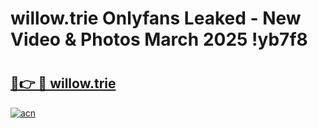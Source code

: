 # willow.trie Onlyfans Leaked - New Video & Photos March 2025 !yb7f8

# <h2><a href="https://85r35s.iuczelnia.edu.pl?title=willow.trie&ref=yb7f8">🔗👉 🔴 willow.trie</a></h2>

[![acn](https://github.com/user-attachments/assets/0f9c940e-d8b0-45ae-aac7-cd30a18b3e1c)](https://85r35s.iuczelnia.edu.pl?title=willow.trie&ref=yb7f8)

